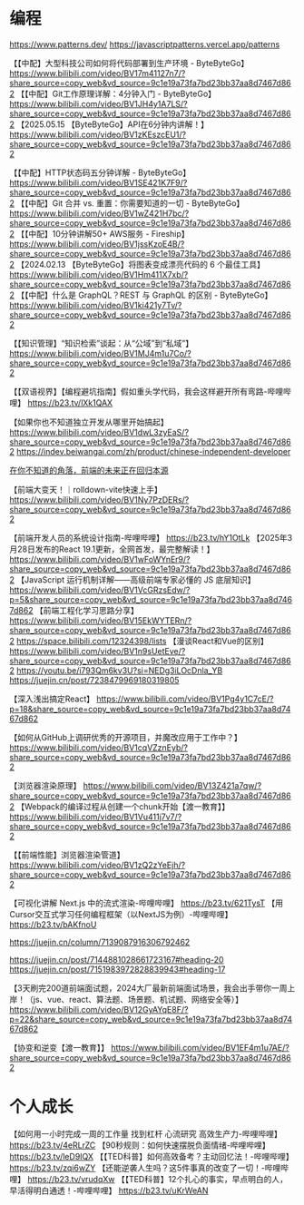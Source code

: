 


# 编程

https://www.patterns.dev/
https://javascriptpatterns.vercel.app/patterns

【【中配】大型科技公司如何将代码部署到生产环境 - ByteByteGo】 https://www.bilibili.com/video/BV17m41127n7/?share_source=copy_web&vd_source=9c1e19a73fa7bd23bb37aa8d7467d862
【【中配】Git工作原理详解：4分钟入门 - ByteByteGo】 https://www.bilibili.com/video/BV1JH4y1A7LS/?share_source=copy_web&vd_source=9c1e19a73fa7bd23bb37aa8d7467d862
【2025.05.15 【ByteByteGo】API在6分钟内讲解！】 https://www.bilibili.com/video/BV1zKEszcEU1/?share_source=copy_web&vd_source=9c1e19a73fa7bd23bb37aa8d7467d862

【【中配】HTTP状态码五分钟详解 - ByteByteGo】 https://www.bilibili.com/video/BV1SE421K7F9/?share_source=copy_web&vd_source=9c1e19a73fa7bd23bb37aa8d7467d862
【【中配】Git 合并 vs. 重置：你需要知道的一切 - ByteByteGo】 https://www.bilibili.com/video/BV1wZ421H7bc/?share_source=copy_web&vd_source=9c1e19a73fa7bd23bb37aa8d7467d862
【【中配】10分钟讲解50+ AWS服务 - Fireship】 https://www.bilibili.com/video/BV1jssKzoE4B/?share_source=copy_web&vd_source=9c1e19a73fa7bd23bb37aa8d7467d862
【2024.02.13 【ByteByteGo】将图表变成漂亮代码的 6 个最佳工具】 https://www.bilibili.com/video/BV1Hm411X7xb/?share_source=copy_web&vd_source=9c1e19a73fa7bd23bb37aa8d7467d862
【【中配】什么是 GraphQL？REST 与 GraphQL 的区别 - ByteByteGo】 https://www.bilibili.com/video/BV1ki421y7Tv/?share_source=copy_web&vd_source=9c1e19a73fa7bd23bb37aa8d7467d862




【【知识管理】“知识检索”谈起：从“公域”到“私域”】 https://www.bilibili.com/video/BV1MJ4m1u7Co/?share_source=copy_web&vd_source=9c1e19a73fa7bd23bb37aa8d7467d862

【【双语视界】【编程避坑指南】假如重头学代码，我会这样避开所有弯路-哔哩哔哩】 https://b23.tv/lXk1QAX

【如果你也不知道独立开发从哪里开始搞起】 https://www.bilibili.com/video/BV1dwL3zyEaS/?share_source=copy_web&vd_source=9c1e19a73fa7bd23bb37aa8d7467d862
https://indev.beiwangai.com/zh/product/chinese-independent-developer

[在你不知道的角落，前端的未来正在回归本源](https://youtu.be/J_xIxliB0Jo?si=esZKLBz25S_JlH1d)

【前端大变天！｜rolldown-vite快速上手】 https://www.bilibili.com/video/BV1Ny7PzDERs/?share_source=copy_web&vd_source=9c1e19a73fa7bd23bb37aa8d7467d862

【前端开发人员的系统设计指南-哔哩哔哩】 https://b23.tv/hY1OtLk
【2025年3月28日发布的React 19.1更新，全网首发，最完整解读！】 https://www.bilibili.com/video/BV1wFoWYnEr9/?share_source=copy_web&vd_source=9c1e19a73fa7bd23bb37aa8d7467d862
【JavaScript 运行机制详解——高级前端专家必懂的 JS 底层知识】 https://www.bilibili.com/video/BV1VcGRzsEdw/?p=5&share_source=copy_web&vd_source=9c1e19a73fa7bd23bb37aa8d7467d862
【前端工程化学习思路分享】 https://www.bilibili.com/video/BV15EkWYTERn/?share_source=copy_web&vd_source=9c1e19a73fa7bd23bb37aa8d7467d862
https://space.bilibili.com/12324398/lists
【漫谈React和Vue的区别】 https://www.bilibili.com/video/BV1n9sUetEve/?share_source=copy_web&vd_source=9c1e19a73fa7bd23bb37aa8d7467d862
https://youtu.be/i793Qm6kv3U?si=NEDg3iLOcDnla_YB
https://juejin.cn/post/7238479969180319805

【深入浅出搞定React】 https://www.bilibili.com/video/BV1Pg4y1C7cE/?p=18&share_source=copy_web&vd_source=9c1e19a73fa7bd23bb37aa8d7467d862

【如何从GitHub上调研优秀的开源项目，并魔改应用于工作中？】 https://www.bilibili.com/video/BV1cqVZznEyb/?share_source=copy_web&vd_source=9c1e19a73fa7bd23bb37aa8d7467d862

【浏览器渲染原理】 https://www.bilibili.com/video/BV13Z421a7qw/?share_source=copy_web&vd_source=9c1e19a73fa7bd23bb37aa8d7467d862
【Webpack的编译过程从创建一个chunk开始【渡一教育】】 https://www.bilibili.com/video/BV1Vu411j7v7/?share_source=copy_web&vd_source=9c1e19a73fa7bd23bb37aa8d7467d862

【【前端性能】浏览器渲染管道】 https://www.bilibili.com/video/BV1zQ2zYeEjh/?share_source=copy_web&vd_source=9c1e19a73fa7bd23bb37aa8d7467d862

【可视化讲解 Next.js 中的流式渲染-哔哩哔哩】 https://b23.tv/621TysT
【用Cursor交互式学习任何编程框架（以NextJS为例）-哔哩哔哩】 https://b23.tv/bAKfnoU

https://juejin.cn/column/7139087916306792462

https://juejin.cn/post/7144881028661723167#heading-20
https://juejin.cn/post/7151983972828839943#heading-17

【3天刷完200道前端面试题，2024大厂最新前端面试场景，我会出手带你一周上岸！（js、vue、react、算法题、场景题、机试题、网络安全等）】 https://www.bilibili.com/video/BV12GyAYqE8F/?p=22&share_source=copy_web&vd_source=9c1e19a73fa7bd23bb37aa8d7467d862

【协变和逆变【渡一教育】】 https://www.bilibili.com/video/BV1EF4m1u7AE/?share_source=copy_web&vd_source=9c1e19a73fa7bd23bb37aa8d7467d862

# 个人成长
【如何用一小时完成一周的工作量 找到杠杆 心流研究 高效生产力-哔哩哔哩】 https://b23.tv/4eRLrZC
【90秒规则：如何快速摆脱负面情绪-哔哩哔哩】 https://b23.tv/leD9IQX
【【TED科普】如何高效备考？主动回忆法！-哔哩哔哩】 https://b23.tv/zqi6wZY
【还能逆袭人生吗？这5件事真的改变了一切！-哔哩哔哩】 https://b23.tv/vrudqXw
【【TED科普】12个扎心的事实，早点明白的人，早活得明白通透！-哔哩哔哩】 https://b23.tv/uKrWeAN
